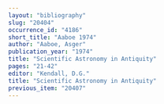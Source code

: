 ```yaml
---
layout: "bibliography"
slug: "20404"
occurrence_id: "4186"
short_title: "Aaboe 1974"
author: "Aaboe, Asger"
publication_year: "1974"
title: "Scientific Astronomy in Antiquity"
pages: "21-42"
editor: "Kendall, D.G."
title: "Scientific Astronomy in Antiquity"
previous_item: "20407"
---
```

